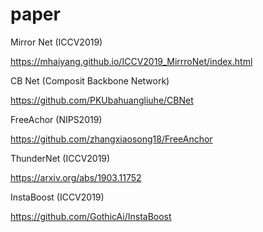 # paper


Mirror Net (ICCV2019)

https://mhaiyang.github.io/ICCV2019_MirrroNet/index.html

CB Net (Composit Backbone Network)

https://github.com/PKUbahuangliuhe/CBNet

FreeAchor (NIPS2019)

https://github.com/zhangxiaosong18/FreeAnchor

ThunderNet (ICCV2019)

https://arxiv.org/abs/1903.11752

InstaBoost (ICCV2019)

https://github.com/GothicAi/InstaBoost

